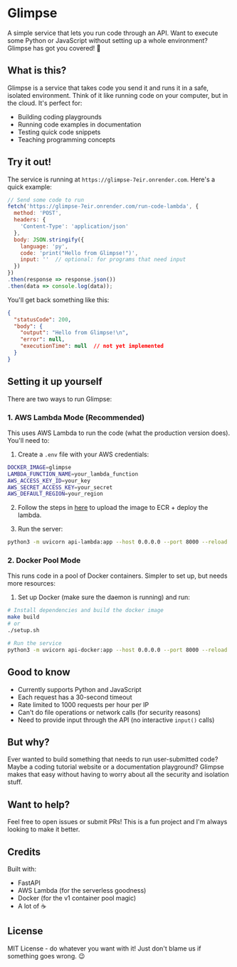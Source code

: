 # Glimpse

A simple service that lets you run code through an API. Want to execute some Python or JavaScript without setting up a whole environment? Glimpse has got you covered! 🚀

## What is this?

Glimpse is a service that takes code you send it and runs it in a safe, isolated environment. Think of it like running code on your computer, but in the cloud. It's perfect for:

- Building coding playgrounds
- Running code examples in documentation
- Testing quick code snippets
- Teaching programming concepts

## Try it out!

The service is running at `https://glimpse-7eir.onrender.com`. Here's a quick example:

```javascript
// Send some code to run
fetch('https://glimpse-7eir.onrender.com/run-code-lambda', {
  method: 'POST',
  headers: {
    'Content-Type': 'application/json'
  },
  body: JSON.stringify({
    language: 'py',
    code: 'print("Hello from Glimpse!")',
    input: ''  // optional: for programs that need input
  })
})
.then(response => response.json())
.then(data => console.log(data));
```

You'll get back something like this:
```json
{
  "statusCode": 200,
  "body": {
    "output": "Hello from Glimpse!\n",
    "error": null,
    "executionTime": null  // not yet implemented
  }
}
```

## Setting it up yourself

There are two ways to run Glimpse:

### 1. AWS Lambda Mode (Recommended)

This uses AWS Lambda to run the code (what the production version does). You'll need to:

1. Create a `.env` file with your AWS credentials:

```bash
DOCKER_IMAGE=glimpse
LAMBDA_FUNCTION_NAME=your_lambda_function
AWS_ACCESS_KEY_ID=your_key
AWS_SECRET_ACCESS_KEY=your_secret
AWS_DEFAULT_REGION=your_region
```

2. Follow the steps in [here](/docs/infra.markdown) to upload the image to ECR + deploy the lambda.

2. Run the server:

```bash
python3 -m uvicorn api-lambda:app --host 0.0.0.0 --port 8000 --reload
```

### 2. Docker Pool Mode
This runs code in a pool of Docker containers. Simpler to set up, but needs more resources:

1. Set up Docker (make sure the daemon is running) and run:
```bash
# Install dependencies and build the docker image
make build
# or
./setup.sh

# Run the service
python3 -m uvicorn api-docker:app --host 0.0.0.0 --port 8000 --reload
```

## Good to know

- Currently supports Python and JavaScript
- Each request has a 30-second timeout
- Rate limited to 1000 requests per hour per IP
- Can't do file operations or network calls (for security reasons)
- Need to provide input through the API (no interactive `input()` calls)

## But why?

Ever wanted to build something that needs to run user-submitted code? Maybe a coding tutorial website or a documentation playground? Glimpse makes that easy without having to worry about all the security and isolation stuff.

## Want to help?

Feel free to open issues or submit PRs! This is a fun project and I'm always looking to make it better.

## Credits

Built with:
- FastAPI
- AWS Lambda (for the serverless goodness)
- Docker (for the v1 container pool magic)
- A lot of ☕

## License

MIT License - do whatever you want with it! Just don't blame us if something goes wrong. 😉